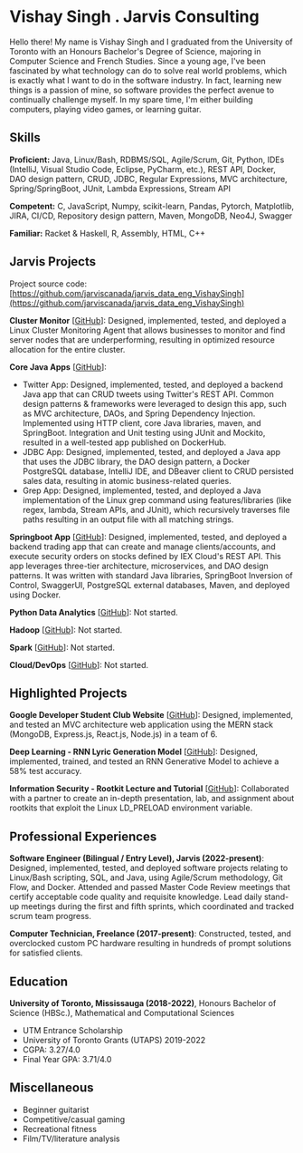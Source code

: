# Vishay Singh . Jarvis Consulting

Hello there! My name is Vishay Singh and I graduated from the University of Toronto with an Honours 
Bachelor's Degree of Science, majoring in Computer Science and French Studies. Since a young age, I've
been fascinated by what technology can do to solve real world problems, which is exactly what I want 
to do in the software industry. In fact, learning new things is a passion of mine, so software provides 
the perfect avenue to continually challenge myself. In my spare time, I'm either building computers, 
playing video games, or learning guitar.


## Skills

**Proficient:** Java, Linux/Bash, RDBMS/SQL, Agile/Scrum, Git, Python, IDEs (IntelliJ, Visual Studio Code, Eclipse, PyCharm, etc.), REST API, Docker, DAO design pattern, CRUD, JDBC, Regular Expressions, MVC architecture, Spring/SpringBoot, JUnit, Lambda Expressions, Stream API

**Competent:** C, JavaScript, Numpy, scikit-learn, Pandas, Pytorch, Matplotlib, JIRA, CI/CD, Repository design pattern, Maven, MongoDB, Neo4J, Swagger

**Familiar:** Racket & Haskell, R, Assembly, HTML, C++

## Jarvis Projects

Project source code: [https://github.com/jarviscanada/jarvis_data_eng_VishaySingh](https://github.com/jarviscanada/jarvis_data_eng_VishaySingh)


**Cluster Monitor** [[GitHub](https://github.com/jarviscanada/jarvis_data_eng_VishaySingh/tree/master/linux_sql)]: Designed, implemented, tested, and deployed a Linux Cluster Monitoring Agent that allows businesses 
to monitor and find server nodes that are underperforming, resulting in optimized resource allocation 
for the entire cluster.


**Core Java Apps** [[GitHub](https://github.com/jarviscanada/jarvis_data_eng_VishaySingh/tree/master/core_java)]:
      
  - Twitter App: Designed, implemented, tested, and deployed a backend Java app that can CRUD tweets using Twitter's REST API. Common design patterns & frameworks were leveraged to design this app, such as MVC architecture, DAOs, and Spring Dependency Injection. Implemented using HTTP client, core Java libraries, maven, and SpringBoot. Integration and Unit testing using JUnit and Mockito, resulted in a well-tested app published on DockerHub.
  - JDBC App: Designed, implemented, tested, and deployed a Java app that uses the JDBC library, the DAO design pattern, a Docker PostgreSQL database, IntelliJ IDE, and DBeaver client to CRUD persisted sales data, resulting in atomic business-related queries.
  - Grep App: Designed, implemented, tested, and deployed a Java implementation of the Linux grep command using features/libraries (like regex, lambda, Stream APIs, and JUnit), which recursively traverses file paths resulting in an output file with all matching strings.

**Springboot App** [[GitHub](https://github.com/jarviscanada/jarvis_data_eng_VishaySingh/tree/master/springboot)]: Designed, implemented, tested, and deployed a backend trading app that can create
and manage clients/accounts, and execute security orders on stocks defined by IEX Cloud's REST 
API. This app leverages three-tier architecture, microservices, and DAO design patterns. It was written
with standard Java libraries, SpringBoot Inversion of Control, SwaggerUI, PostgreSQL external 
databases, Maven, and deployed using Docker.


**Python Data Analytics** [[GitHub](https://github.com/jarviscanada/jarvis_data_eng_VishaySingh/tree/master/python_data_anlytics)]: Not started.

**Hadoop** [[GitHub](https://github.com/jarviscanada/jarvis_data_eng_VishaySingh/tree/master/hadoop)]: Not started.

**Spark** [[GitHub](https://github.com/jarviscanada/jarvis_data_eng_VishaySingh/tree/master/spark)]: Not started.

**Cloud/DevOps** [[GitHub](https://github.com/jarviscanada/jarvis_data_eng_VishaySingh/tree/master/cloud_devops)]: Not started.


## Highlighted Projects
**Google Developer Student Club Website** [[GitHub](https://github.com/UTSCCSCC01/finalprojectw22-GDSC2.0)]: Designed, implemented, and tested an MVC architecture web application using the MERN 
stack (MongoDB, Express.js, React.js, Node.js) in a team of 6.


**Deep Learning - RNN Lyric Generation Model** [[GitHub](https://github.com/V35games/Lyric-Generation-Model)]: Designed, implemented, trained, and tested an RNN Generative Model to achieve a 58% test accuracy.


**Information Security - Rootkit Lecture and Tutorial** [[GitHub](https://github.com/V35games/CSC427-LD_PRELOAD-Rootkit)]: Collaborated with a partner to create an in-depth presentation, lab, and assignment about rootkits 
that exploit the Linux LD_PRELOAD environment variable.



## Professional Experiences

**Software Engineer (Bilingual / Entry Level), Jarvis (2022-present)**: Designed, implemented, tested, and deployed software projects relating to Linux/Bash scripting, 
SQL, and Java, using Agile/Scrum methodology, Git Flow, and Docker. Attended and passed Master 
Code Review meetings that certify acceptable code quality and requisite knowledge. Lead daily 
stand-up meetings during the first and fifth sprints, which coordinated and tracked scrum team progress.


**Computer Technician, Freelance (2017-present)**: Constructed, tested, and overclocked custom PC hardware resulting in hundreds of prompt solutions 
for satisfied clients.



## Education
**University of Toronto, Mississauga (2018-2022)**, Honours Bachelor of Science (HBSc.), Mathematical and Computational Sciences
- UTM Entrance Scholarship
- University of Toronto Grants (UTAPS) 2019-2022
- CGPA: 3.27/4.0
- Final Year GPA: 3.71/4.0


## Miscellaneous
- Beginner guitarist
- Competitive/casual gaming
- Recreational fitness
- Film/TV/literature analysis